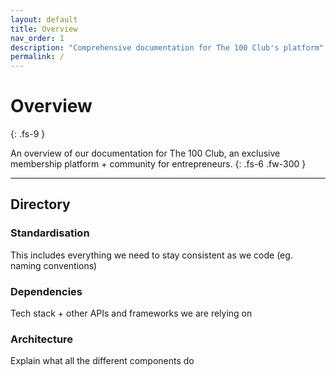 ```yaml
---
layout: default
title: Overview
nav_order: 1
description: "Comprehensive documentation for The 100 Club's platform"
permalink: /
---
```


# Overview
{: .fs-9 }

An overview of our documentation for The 100 Club, an exclusive membership platform + community for entrepreneurs.
{: .fs-6 .fw-300 }

---

## Directory

### Standardisation

This includes everything we need to stay consistent as we code (eg. naming conventions)

### Dependencies

Tech stack + other APIs and frameworks we are relying on

### Architecture

Explain what all the different components do
